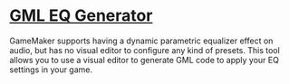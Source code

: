 # [GML EQ Generator](https://topheranselmo.com/tools/eq-generator)

GameMaker supports having a dynamic parametric equalizer effect on audio, but has no visual editor to configure any kind of presets. This tool allows you to use a visual editor to generate GML code to apply your EQ settings in your game.